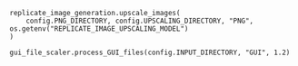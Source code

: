     replicate_image_generation.upscale_images(
        config.PNG_DIRECTORY, config.UPSCALING_DIRECTORY, "PNG", os.getenv("REPLICATE_IMAGE_UPSCALING_MODEL")
    )

    gui_file_scaler.process_GUI_files(config.INPUT_DIRECTORY, "GUI", 1.2)